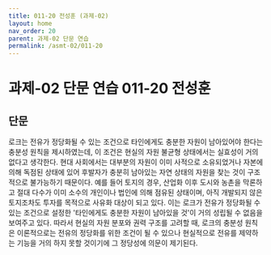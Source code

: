 ```yaml
---
title: 011-20 전성훈 (과제-02)
layout: home
nav_order: 20
parent: 과제-02 단문 연습
permalink: /asmt-02/011-20
---
```


# 과제-02 단문 연습 011-20 전성훈 

## 단문

로크는 전유가 정당화될 수 있는 조건으로 타인에게도 충분한 자원이 남아있어야 한다는 충분성 원칙을 제시하였는데, 이 조건은 현실의 자원 불균형 상태에서는 실효성이 거의 없다고 생각한다. 현대 사회에서는 대부분의 자원이 이미 사적으로 소유되었거나 자본에 의해 독점된 상태에 있어 후발자가 충분히 남아있는 자연 상태의 자원을 찾는 것이 구조적으로 불가능하기 때문이다. 예를 들어 토지의 경우, 산업화 이후 도시와 농촌을 막론하고 절대 다수가 이미 소수의 개인이나 법인에 의해 점유된 상태이며, 아직 개발되지 않은 토지조차도 투자를 목적으로 사유화 대상이 되고 있다. 이는 로크가 전유가 정당화될 수 있는 조건으로 설정한 '타인에게도 충분한 자원이 남아있을 것'이 거의 성립될 수 없음을 보여주고 있다. 따라서 현실의 자원 분포와 권력 구조를 고려할 때, 로크의 충분성 원칙은 이론적으로는 전유의 정당화를 위한 조건이 될 수 있으나 현실적으로 전유를 제약하는 기능을 거의 하지 못할 것이기에 그 정당성에 의문이 제기된다. 
